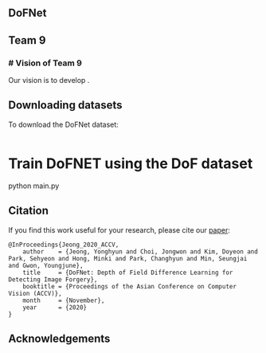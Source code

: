 ## DoFNet
<h2>Team 9</h2>
<div>
 <h3># Vision of Team 9</h3>
 <p>
   Our vision is to develop .</p>
</div>


## Downloading datasets
To download the DoFNet dataset:
```

```
# Train DoFNET using the DoF dataset
python main.py

## Citation
If you find this work useful for your research, please cite our [paper](https://arxiv.org/abs/1711.09020):
```
@InProceedings{Jeong_2020_ACCV,
    author    = {Jeong, Yonghyun and Choi, Jongwon and Kim, Doyeon and Park, Sehyeon and Hong, Minki and Park, Changhyun and Min, Seungjai and Gwon, Youngjune},
    title     = {DoFNet: Depth of Field Difference Learning for Detecting Image Forgery},
    booktitle = {Proceedings of the Asian Conference on Computer Vision (ACCV)},
    month     = {November},
    year      = {2020}
}
```

## Acknowledgements

